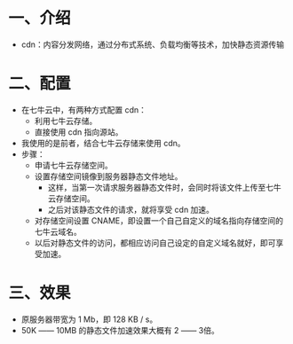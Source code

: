 # 一、介绍
- cdn：内容分发网络，通过分布式系统、负载均衡等技术，加快静态资源传输

# 二、配置
- 在七牛云中，有两种方式配置 cdn：
	- 利用七牛云存储。
	- 直接使用 cdn 指向源站。
- 我使用的是前者，结合七牛云存储来使用 cdn。
- 步骤：
	- 申请七牛云存储空间。
	- 设置存储空间镜像到服务器静态文件地址。
		- 这样，当第一次请求服务器静态文件时，会同时将该文件上传至七牛云存储空间。
		- 之后对该静态文件的请求，就将享受 cdn 加速。
	- 对存储空间设置 CNAME，即设置一个自己自定义的域名指向存储空间的七牛云域名。
	- 以后对静态文件的访问，都相应访问自己设定的自定义域名就好，即可享受加速。

# 三、效果
- 原服务器带宽为 1 Mb，即 128 KB / s。
- 50K —— 10MB 的静态文件加速效果大概有 2 —— 3倍。